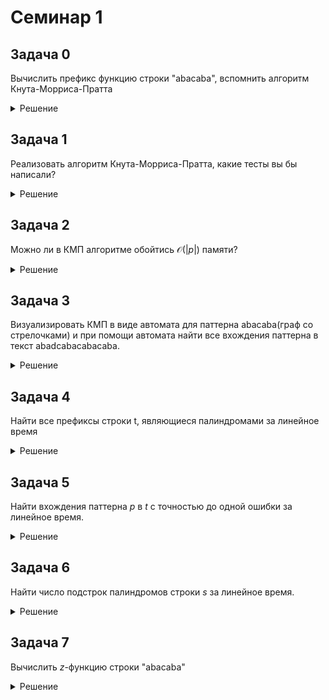 # Семинар 1
## Задача 0
Вычислить префикс функцию строки "abacaba", вспомнить алгоритм Кнута-Морриса-Пратта

<details>
<summary>Решение</summary>
Префикс функция: 0 0 1 0 1 2 3

Пусть хотим найти все вхождения $p$ в $t$, тогда:
* склеим $p#t$, # - символ которого нет в $p$ и $t$.
* вычислим $\phi(p#t)
* Ищем позиции, где $\phi_i = |p|$
* Время работы алгоритма $\mathcal{O}(|p|+|t|)$
* В варианте, когда просто склеиваем строки потребление памяти также $\mathcal{O}(|p|+|t|)$.
</details>

## Задача 1
Реализовать алгоритм Кнута-Морриса-Пратта, какие тесты вы бы написали?

<details>
<summary>Решение</summary>
    
```
#include <iostream>
#include <vector>
#include <cassert>

std::vector<size_t> CalculatePreffixFunction(const std::string& text) {
    size_t n = text.length(); 
    std::vector<size_t> preffix_function(n, 0); 

    size_t len = 0;
    size_t i = 1;

    while (i < n) {
        if (text[i] == text[len]) {
            len++;
            preffix_function[i] = len;
            i++;
        } else if (len != 0) {
            len = preffix_function[len - 1];
        } else {
            preffix_function[i] = 0;
            i++;
        }
    }

    return preffix_function;
}

std::vector<size_t> FindAllOccurences(const std::string& pattern, const std::string& text) {
    std::string combined = pattern + "#" + text;
    std::vector<size_t> pi = CalculatePreffixFunction(combined);
    std::vector<size_t> result;
    
    size_t m = pattern.size();
    for (size_t i = m + 1; i < combined.size(); ++i) {
        if (pi[i] == m) {
            result.push_back(i - 2 * m);
        }
    }
    return result;
}

int main()
{
    { 
        std::vector<size_t> expected = {0, 0, 1, 0, 1, 2, 3};
        assert(CalculatePreffixFunction("abacaba") == expected);
    }

    {
        std::vector<size_t> expected = {};
        assert(CalculatePreffixFunction("") == expected);
    }

    {
        std::vector<size_t> expected = {0,1,2,3,4};
        assert(CalculatePreffixFunction("aaaaa") == expected);
    }
    return 0;
}
```
</details>

## Задача 2
Можно ли в КМП алгоритме обойтись $\mathcal{O}(|p|)$ памяти?

<details>
<summary>Решение</summary>
Да, можно, значение префикс функции в алгоритме КМП никогда не превышает $|p|$ в силу наличия символа #.
</details>

## Задача 3
Визуализировать КМП в виде автомата для паттерна abacaba(граф со стрелочками) и при помощи автомата найти все вхождения паттерна в текст abadcabacabacaba.

<details>
<summary>Решение</summary>

- Пусть **w = b₁...bₘ** -- искомая строка
- **Q = {0, 1, ..., m}** -- множество состояний
- **q₀ = 0** -- начальное состояние (автомат не прочел никакого символа)
- Один переход должен описывать одну итерацию алгоритма КМП

**Начальный переход:**
δ(0, a) = 
- 0, если a ≠ b₁
- 1, если a = b₁

**Далее:**
δ(j, a) = 
- δ(π(j), a), если a ≠ bⱼ₊₁
- j + 1, если a = bⱼ₊₁

Вершина $m$ -- терминальная.
Полученный автомат будет принимать все строки вида $*w$, что нам и нужно для поиска вхождений.

Также заметим, что каждый раз мы идем в максимальный <<суффикс текущего состояния>>, который можно прочесть в автомате.


**Для любознательных, формально что такое ДКА:**
Детерминированный конечный автомат $\mathcal{A}=(\Sigma, Q, q_0, \delta, F)$, где:
* $\Sigma$ - алфавит, конечное множество
* $Q$ - конечное множество состояний
* $q_0$ - начальное состояние
* $\delta: Q \times \Sigma \to Q$ - функция переходов (пример: $q \in Q, a \in \Sigma $ -- следующее состояние $\delta(q, a)$)
* $F \subseteq Q$ - множество принимаемых значений.

Для всякой входной строки $w = a_1, \ldots, a_l$, где $l \geq 0$ и $a_1,\ldots,al \in \Sigma$, вычисление -- по- следовательность состояний $p_0, p_1, \ldots, p_l$, где $p_0 = q_0$, и всякое следующее состояние $p_i$, где $i \in \{1, \ldots , l\}$, однозначно определено как $p_i = \delta(p_{i−1}, a_i)$.
    
Строка принимается, если последнее состояние принадлежит множеству F, иначе отвергается.
</details>

## Задача 4
Найти все префиксы строки t, являющиеся палиндромами за линейное время

<details>
<summary>Решение</summary>
Запишем $t#t^R$, вычислим преффикс-функцию
Далее нужно посмотреть, какие преффиксы конструкции $t#t^R$ равны каким суффиксам.
</details>

## Задача 5
Найти вхождения паттерна $p$ в $t$ с точностью до одной ошибки за линейное время.

<details>
<summary>Решение</summary>
* Рассмотрите $p#t$ и $p^R#t^R$
* Не более чем одна ошибка в позиции i значит что мы должны найти префикс старующий в i и суффикс, оканчивающийся в $i+|p|-1$, и размер общего совпадения с $p$ хотя бы $|p|-1$.
* Также задачу можно решать бин поиском+хешами
</details>

## Задача 6
Найти число подстрок палиндромов строки $s$ за линейное время.

<details>
<summary>Решение</summary>
* Решим для палиндромов нечетной длины, вычислим массив cnt, где cnt[i] - число палиндромов с центром в $i$.
* Решаем алгоритмом, похожим на алгоритм поиска $z$-функции.
* Поддерживаем $l$, $r - самый правый и большой палиндром
При вычисления cnt[i], есть два кейса:
* Если $i \in [l, r]$ - инициализируем cnt[i] = min(cnt[l + r - i], r - i) и досчитываем ответ наивно, при необходимости обновим $l$,$r$
* Иначе считаем ответ наивно, при необходимости обновим $l$,$r$

Алгоритм работает за линейное время, так как каждый шаг наивного цикла гарантированно сдвигает $r$ хотя бы на $1$ вправо

Для палиндромов четных размеров, рассуждения аналогичны.

*Алгоритм называется алгоритмом Манакера*
</details>

## Задача 7
Вычислить $z$-функцию строки "abacaba"

<details>
<summary>Решение</summary>
Z-функция: 0 0 1 0 3 0 1

Можно использовать аналогично преффикс-функции для поиска паттернов в строке.
</details>
